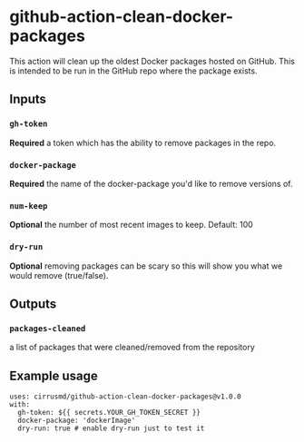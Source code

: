 # github-action-clean-docker-packages

This action will clean up the oldest Docker packages hosted on GitHub.  This is intended to be run in the GitHub repo 
where the package exists. 

## Inputs

### `gh-token`

**Required** a token which has the ability to remove packages in the repo.

### `docker-package`

**Required** the name of the docker-package you'd like to remove versions of.

### `num-keep`

**Optional** the number of most recent images to keep. Default: 100 

### `dry-run`

**Optional** removing packages can be scary so this will show you what we would remove (true/false). 

## Outputs

### `packages-cleaned`

a list of packages that were cleaned/removed from the repository

## Example usage

```
uses: cirrusmd/github-action-clean-docker-packages@v1.0.0
with:
  gh-token: ${{ secrets.YOUR_GH_TOKEN_SECRET }}
  docker-package: 'dockerImage'
  dry-run: true # enable dry-run just to test it 
```
  
